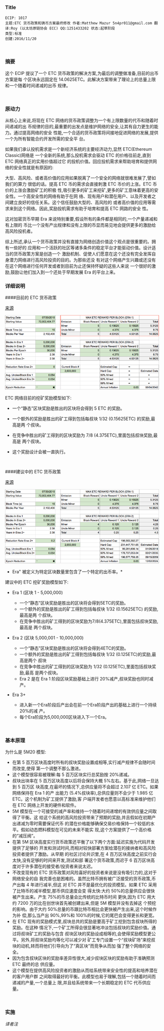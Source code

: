 ### Title

    ECIP: 1017
    主题:ETC 货币政策和铸币方案最终修改 作者:Matthew Mazur 5n4pr011@gmail.com 翻译:Roy (以太坊原链协会 ECC) QQ:1251433202 状态:起草阶段
    类型:标准
    创建:2016/11/20
    
<br />

### 摘要

这个 ECIP 提议了一个 ETC 货币政策的解决方案,为最后的调整做准备,目前的出币方案是每 个区块永远固定在 14.0625ETC。此解决方案带来了理论上的总量上限和一个随着时间递减的出币 规律。

<br />

### 原动力

从核心上来说,将现在 ETC 网络的货币政策调整为一个有上限数量的代币和随着时间递减的出 币规律的目的,最重要的出发点是维护网络的安全,让其有自力更生的能力。通过提高网络的安全 性能,一个合适的货币政策将间接地促进网络的发展,提供一个为所有智能合约开发所需的安全平 台。

如果我们承认投机需求是一个新经济系统的主要经济动力,显然 ETC(Ethereum Classic)网络是 一个全新的系统,那么投机需求会驱动 ETC 的价格往前走,直到 ETC 网络真正的实用价值超过它 的投机价值。回应投机需求来帮助培育和提供网络的安全性就是有原因的:

大型、高风险、或者高价值的应用如果脱离了一个安全的网络就很难发展了,譬如我们的算力 很低的话。提高 ETC 币的需求会直接刺激 ETC 币价的上涨。ETC 币价的上涨会激励矿工的积极 性,吸引更多的矿工来挖矿,更多的矿工意味着更高的安全性。一个高安全性的网络有助于在网 络、现有用户和潜在用户、以及开发者之间建立良好的信任关系。这个信任鼓励大型的、高风险的 或者高价值的应用等需求来到这个网络。因此,奖励投机需求有助于培育和提高 ETC 网路的安全 性。

这对加密货币早期 Era 来说特别重要,假设所有的条件都是相同的,一个产量递减和有上限的 币比一个没有产出规律和没有上限的币显而易见地会提供更多的激励给高风险投机者。

综上所述,承认一个货币政策并没有直接为网络创造价值这个观点是很重要的。拥有一些好的 应用和一个活跃的社区等诸多条件的稳定平台才能驱动价值。设计适当的货币政策方案是创造一个 激励机制、促使人们愿意在这个还没有完全发挥自身潜力网络进行高风险投资的目的。为那些还没 有对这个网络产生兴趣或还没有在这个网络进行任何开发或者到目前为止还保持怀疑的这些人来说 一个很好的激励,鼓励让他们加入到一个还处于早期发展 Era 的平台上来。
<br />

### 详细说明

####目前的 ETC 货币政策

[来源](http://ethdocs.org/en/latest/mining.html)

![image alt text](ETC_MP_Perpetual.png)

ETC 网络目前的挖矿奖励模型如下:

* 一个“静态”区块奖励是胜出的区块将会得到 5 ETC 的奖励。

* 一个额外的奖励是胜出的矿工得到包括每叔块 1/32 (0.15625ETC) 的奖励,最高是两 个叔块。

* 在竞争中胜出的矿工得到的区块奖励为 7/8 (4.375ETC),里面包括叔块奖励,最高是 两个叔块。


* 这个奖励设计会被一直执行。

<br />

####建议中的 ETC 货币政策

[来源](https://docs.google.com/spreadsheets/d/1Fs_RNEPSRJxP22PZmwxWjiulVVcu5Ic1GvBXCPCt9to/edit?usp=sharing)

![image alt text](ETC_MP_5M20.png)

* Era" 被定义为特定区块数量里包含了一个特定的出币率。*

建议中的 ETC 挖矿奖励模型如下:

* Era 1 (区块 1 - 5,000,000)

    * 一个“静态”区块奖励是胜出的区块将会得到5ETC的奖励。
    * 一个额外的奖励是胜出的矿工得到包括每叔块 1/32 (0.15625ETC) 的奖励,最高是两 个叔块。
    * 在竞争中胜出的矿工得到的区块奖励为7/8(4.375ETC),里面包括叔块奖励,最高是 两个叔块。

* Era 2 (区块 5,000,001 - 10,000,000)

    * 一个“静态”区块奖励是胜出的区块将会得到4ETC的奖励。
    * 一个额外的奖励是胜出的矿工得到包括每叔块 1/32 (0.125ETC)的奖励,最高是两个 叔块
    * 在竞争中胜出的矿工得到的区块奖励为 1/32 (0.125ETC),里面包括叔块奖励,最高 是两个叔块。
    * Era 2 是在 Era 1 阶段区块奖励基础上进行 20%减产,叔块奖励也同时减产。

* Era 3+

    * 进入新一个Era阶段后产出会在前一个Era阶段产出的基础上进行一个持续20%的减 产。
    * 每个Era阶段为5,000,000区块进入下一个Era。
    
<br />

### 基本原理

为什么是 5M20 模型:

* 在第 5 百万区块高度时所有的叔块奖励设置成相等,实行减产规律不会随时间而改变,使得 第一个调整不那么激进。
* 这个模型很容易被理解:每 5 百万区块实行总奖励按 20%递减。
* 叔块出块率在 5 百万区块高度以后将会保持大概 5%左右。基于此,网络一旦达到 5 百万区 块高度,在最坏的情况下,总供应量将不会超过 2.107 亿 ETC。如果网络保持在 Era 1 的产 出能力 (5.4%叔块率),总供应量则不会少于 1.985 亿 ETC。这个机制为矿工提供了激励,客 户端开发者也愿意以高标准来维护他们在 ETC 网络上开发的硬件和软件。
* 5M 模型在一个可接受的减产率和维持一个随着时间递增的有效供应量之间取得了平衡。这 给这个系统的高风险投资带来了预期的奖励,并且假如在初期产出递减为零时需要保证代币 的潜在价格能够确保交易价格保持一个较低的水平。假如动态燃料模型在可见的未来不能实 现,这个方案提供了一个高价格的“减压阀”。
* 在第 5M 区块高度实行货币政策还平衡了以下两个方面:延迟实施为代码开发提供了足够的 开发和测试时间,而相对较快部署方案给潜在的接纳者和高风险投资者提供了激励。从早期 的社区讨论共识里,在 4 百万区块高度之前实行会太快,没有足够的时间来开发,测试和部 署这个货币政策,而迟于 6 百万区块高度对于许多潜在的接受者/投资者来说太迟。
* 不改变现有的 ETC 货币政策对风险喜好的投资者来说是没有吸引力的,这对于网络安全的自 我完善也是困难的。虽然比特币拥有被广泛接受的货币政策,币产出每 4 年进行减半,但这 对 ETC 并不是最优化的投资模型。如果 ETC 采用了比特币的减半模型,那币供应速度会变 得太快:大约 50%的总量供应会很快被产生出来。产生 75%的币总量会比传统的比特币时间 更快,因为 ETC 用大约 7200 万的比在创世块首先被创建出来,但是 5M 模型并没有去掉这 个预挖的影响。由于大约 50%总量的币跟比特币相比会更快被产生出来,这个时候作为补 偿,那么当产出 90%,99%和 100%的时候,它的尾巴会变得更长和更宽。
* 在 ETC 现有的奖励模式里,叔块总共的奖励是要高于矿工挖到包含叔块所得的奖励。在这种 情况下,一个矿工所得会很显著地冲淡包括叔块的奖励价值。通过将叔块矿工的奖励与包含 叔块区块的奖励设成相等的,会使得奖励模型更公平。另外,将叔块奖励均等化可以减少对 矿工专门设置一个“叔块矿场”来挖叔块的动机,转而将他们引导向为了“真区块”而竞争从而加 强了整个网络的安全。
* 因为包含叔块区块的奖励率差异性很大,减少叔块区块的奖励有助于准确预测 ETC 最终的总 供应量。
* 这个模型在提供高风险投资者的激励从而给系统带来安全性的提高和培养潜在的客户用户群 之间取得最好的平衡。此模型也易于理解,包括一个随着时间而递减的产量,一个总量上 限,并且给系统带来一个长期稳定的 ETC 代币供应量。


<br />

### 实施

*译者注*

